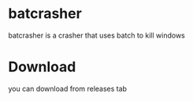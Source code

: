 # batcrasher
batcrasher is a crasher that uses batch to kill windows
# Download
you can download from releases tab
